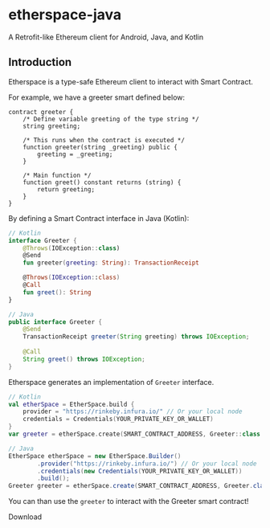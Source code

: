 # etherspace-java

A Retrofit-like Ethereum client for Android, Java, and Kotlin

## Introduction

Etherspace is a type-safe Ethereum client to interact with Smart Contract. 

For example, we have a greeter smart defined below:
```
contract greeter {
    /* Define variable greeting of the type string */
    string greeting;
    
    /* This runs when the contract is executed */
    function greeter(string _greeting) public {
        greeting = _greeting;
    }

    /* Main function */
    function greet() constant returns (string) {
        return greeting;
    }
}
```

By defining a Smart Contract interface in Java (Kotlin):

```kotlin
// Kotlin
interface Greeter {
    @Throws(IOException::class)
    @Send
    fun greeter(greeting: String): TransactionReceipt

    @Throws(IOException::class)
    @Call
    fun greet(): String
}
```

```java
// Java
public interface Greeter {
    @Send
    TransactionReceipt greeter(String greeting) throws IOException;
    
    @Call
    String greet() throws IOException;
}
```

Etherspace generates an implementation of `Greeter` interface.

```kotlin
// Kotlin
val etherSpace = EtherSpace.build {
    provider = "https://rinkeby.infura.io/" // Or your local node 
    credentials = Credentials(YOUR_PRIVATE_KEY_OR_WALLET)
}
var greeter = etherSpace.create(SMART_CONTRACT_ADDRESS, Greeter::class.java)
```

```java
// Java
EtherSpace etherSpace = new EtherSpace.Builder()
        .provider("https://rinkeby.infura.io/") // Or your local node
        .credentials(new Credentials(YOUR_PRIVATE_KEY_OR_WALLET))
        .build();
Greeter greeter = etherSpace.create(SMART_CONTRACT_ADDRESS, Greeter.class);
```

You can than use the `greeter` to interact with the Greeter smart contract!

Download